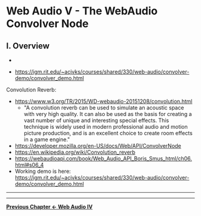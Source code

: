 # Web Audio V - The WebAudio Convolver Node

## I. Overview
- 

- https://igm.rit.edu/~acjvks/courses/shared/330/web-audio/convolver-demo/convolver_demo.html

Convolution Reverb:
  - https://www.w3.org/TR/2015/WD-webaudio-20151208/convolution.html 
    - "A convolution reverb can be used to simulate an acoustic space with very high quality. It can also be used as the basis for creating a vast number of unique and interesting special effects. This technique is widely used in modern professional audio and motion picture production, and is an excellent choice to create room effects in a game engine."
  - https://developer.mozilla.org/en-US/docs/Web/API/ConvolverNode
  - https://en.wikipedia.org/wiki/Convolution_reverb
  - https://webaudioapi.com/book/Web_Audio_API_Boris_Smus_html/ch06.html#s06_4
  - Working demo is here: https://igm.rit.edu/~acjvks/courses/shared/330/web-audio/convolver-demo/convolver_demo.html

<hr><hr>

**[Previous Chapter <- Web Audio IV](demo-web-audio-4.md)**

